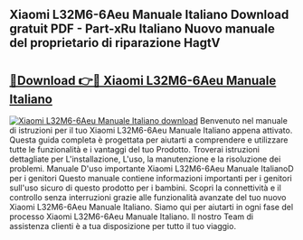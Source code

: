 ## Xiaomi L32M6-6Aeu Manuale Italiano Download gratuit PDF - Part-xRu Italiano Nuovo manuale del proprietario di riparazione HagtV

# <h2><a href="http://dffijt.blite.top/?on=Xiaomi+L32M6-6Aeu+Manuale+Italiano">🔗Download 👉🔴 Xiaomi L32M6-6Aeu Manuale Italiano</a></h2>

[![Xiaomi L32M6-6Aeu Manuale Italiano download](https://i.imgur.com/lujVjoI.png)](http://dffijt.blite.top/?on=Xiaomi+L32M6-6Aeu+Manuale+Italiano)
Benvenuto nel manuale di istruzioni per il tuo Xiaomi L32M6-6Aeu Manuale Italiano appena attivato. Questa guida completa è progettata per aiutarti a comprendere e utilizzare tutte le funzionalità e i vantaggi del tuo Prodotto. Troverai istruzioni dettagliate per L'installazione, L'uso, la manutenzione e la risoluzione dei problemi. Manuale D'uso importante Xiaomi L32M6-6Aeu Manuale ItalianoD per i genitori Questo manuale contiene informazioni importanti per i genitori sull'uso sicuro di questo prodotto per i bambini. Scopri la connettività e il controllo senza interruzioni grazie alle funzionalità avanzate del tuo nuovo Xiaomi L32M6-6Aeu Manuale Italiano. Siamo qui per aiutarti in ogni fase del processo Xiaomi L32M6-6Aeu Manuale Italiano. Il nostro Team di assistenza clienti è a tua disposizione per tutto il tuo viaggio.
